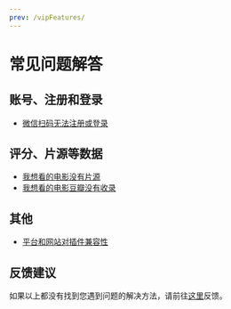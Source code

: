 ```yaml
---
prev: /vipFeatures/
---
```


# 常见问题解答

## 账号、注册和登录

- [微信扫码无法注册或登录](/faqs/signInFail/)

## 评分、片源等数据

- [我想看的电影没有片源](/faqs/noWatchSource/)
- [我想看的电影豆瓣没有收录](/faqs/doubanNotFound/)

## 其他

- [平台和网站对插件兼容性](/faqs/compatibility/)

## 反馈建议

如果以上都没有找到您遇到问题的解决方法，请前往[这里](https://support.qq.com/products/316535)反馈。
